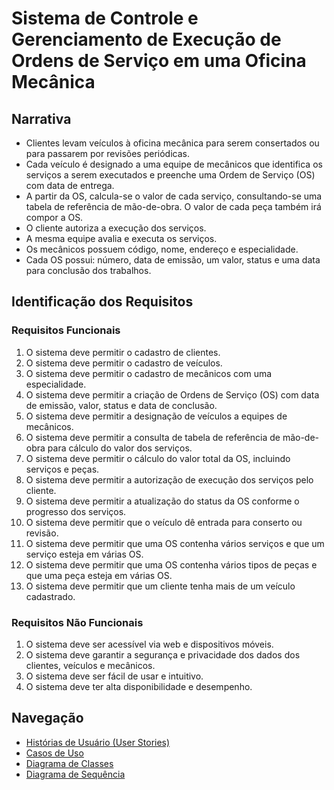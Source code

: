 # Sistema de Controle e Gerenciamento de Execução de Ordens de Serviço em uma Oficina Mecânica

## Narrativa

- Clientes levam veículos à oficina mecânica para serem consertados ou para passarem por revisões periódicas.
- Cada veículo é designado a uma equipe de mecânicos que identifica os serviços a serem executados e preenche uma Ordem de Serviço (OS) com data de entrega.
- A partir da OS, calcula-se o valor de cada serviço, consultando-se uma tabela de referência de mão-de-obra. O valor de cada peça também irá compor a OS.
- O cliente autoriza a execução dos serviços.
- A mesma equipe avalia e executa os serviços.
- Os mecânicos possuem código, nome, endereço e especialidade.
- Cada OS possui: número, data de emissão, um valor, status e uma data para conclusão dos trabalhos.

## Identificação dos Requisitos

### Requisitos Funcionais

1. O sistema deve permitir o cadastro de clientes.
2. O sistema deve permitir o cadastro de veículos.
3. O sistema deve permitir o cadastro de mecânicos com uma especialidade.
4. O sistema deve permitir a criação de Ordens de Serviço (OS) com data de emissão, valor, status e data de conclusão.
5. O sistema deve permitir a designação de veículos a equipes de mecânicos.
6. O sistema deve permitir a consulta de tabela de referência de mão-de-obra para cálculo do valor dos serviços.
7. O sistema deve permitir o cálculo do valor total da OS, incluindo serviços e peças.
8. O sistema deve permitir a autorização de execução dos serviços pelo cliente.
9. O sistema deve permitir a atualização do status da OS conforme o progresso dos serviços.
10. O sistema deve permitir que o veículo dê entrada para conserto ou revisão.
11. O sistema deve permitir que uma OS contenha vários serviços e que um serviço esteja em várias OS.
12. O sistema deve permitir que uma OS contenha vários tipos de peças e que uma peça esteja em várias OS.
13. O sistema deve permitir que um cliente tenha mais de um veículo cadastrado.

### Requisitos Não Funcionais

1. O sistema deve ser acessível via web e dispositivos móveis.
2. O sistema deve garantir a segurança e privacidade dos dados dos clientes, veículos e mecânicos.
3. O sistema deve ser fácil de usar e intuitivo.
4. O sistema deve ter alta disponibilidade e desempenho.

## Navegação

- [Histórias de Usuário (User Stories)](historias_usuario.md)
- [Casos de Uso](casos_uso.md)
- [Diagrama de Classes](diagrama_classe.md)
- [Diagrama de Sequência](diagrama_sequencia.md)
